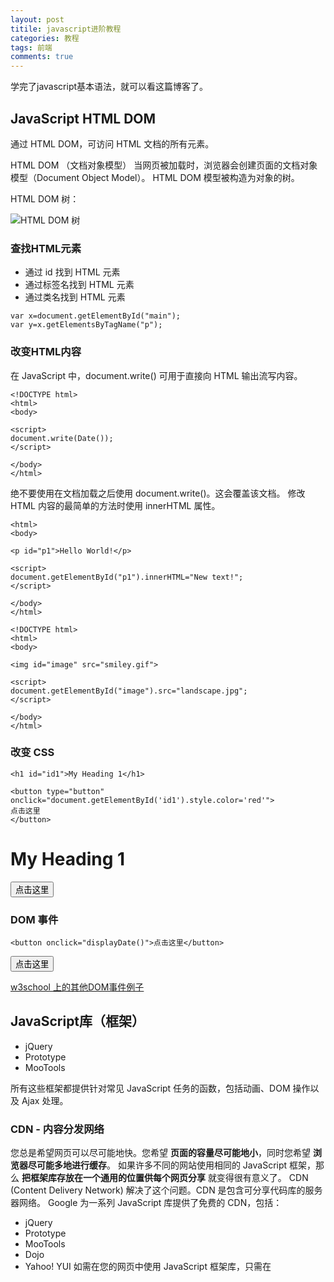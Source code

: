 ```yaml
---
layout: post
titile: javascript进阶教程
categories: 教程
tags: 前端
comments: true
---
```


学完了javascript基本语法，就可以看这篇博客了。

## JavaScript HTML DOM

通过 HTML DOM，可访问 HTML 文档的所有元素。

HTML DOM （文档对象模型）
当网页被加载时，浏览器会创建页面的文档对象模型（Document Object Model）。
HTML DOM 模型被构造为对象的树。

HTML DOM 树：

![HTML DOM 树](http://ww1.sinaimg.cn/mw690/006zFO3ggw1fbmlkdxp4pg30di07e3yb.gif)

### 查找HTML元素

- 通过 id 找到 HTML 元素
- 通过标签名找到 HTML 元素
- 通过类名找到 HTML 元素

```
var x=document.getElementById("main");
var y=x.getElementsByTagName("p");
```

### 改变HTML内容

在 JavaScript 中，document.write() 可用于直接向 HTML 输出流写内容。

```
<!DOCTYPE html>
<html>
<body>

<script>
document.write(Date());
</script>

</body>
</html>
```

绝不要使用在文档加载之后使用 document.write()。这会覆盖该文档。
修改 HTML 内容的最简单的方法时使用 innerHTML 属性。

```
<html>
<body>

<p id="p1">Hello World!</p>

<script>
document.getElementById("p1").innerHTML="New text!";
</script>

</body>
</html>
```

```
<!DOCTYPE html>
<html>
<body>

<img id="image" src="smiley.gif">

<script>
document.getElementById("image").src="landscape.jpg";
</script>

</body>
</html>
```

### 改变 CSS

```
<h1 id="id1">My Heading 1</h1>

<button type="button" onclick="document.getElementById('id1').style.color='red'">
点击这里
</button>
```

<h1 id="id1">My Heading 1</h1>

<button type="button" onclick="document.getElementById('id1').style.color='red'">
点击这里
</button>

### DOM 事件

```
<button onclick="displayDate()">点击这里</button>
```

<button onclick="displayDate()">点击这里</button>

[w3school 上的其他DOM事件例子](http://www.w3school.com.cn/js/js_htmldom_events.asp)

## JavaScript库（框架）

- jQuery
- Prototype
- MooTools

所有这些框架都提供针对常见 JavaScript 任务的函数，包括动画、DOM 操作以及 Ajax 处理。

### CDN - 内容分发网络

您总是希望网页可以尽可能地快。您希望 **页面的容量尽可能地小**，同时您希望 **浏览器尽可能多地进行缓存**。
如果许多不同的网站使用相同的 JavaScript 框架，那么 **把框架库存放在一个通用的位置供每个网页分享** 就变得很有意义了。
CDN (Content Delivery Network) 解决了这个问题。CDN 是包含可分享代码库的服务器网络。
Google 为一系列 JavaScript 库提供了免费的 CDN，包括：
- jQuery
- Prototype
- MooTools
- Dojo
- Yahoo! YUI
如需在您的网页中使用 JavaScript 框架库，只需在 <script> 标签中引用该库即可：

引用 jQuery

```
<script src="https://ajax.googleapis.com/ajax/libs/jquery/1.8.3/jquery.min.js">
</script>
```
